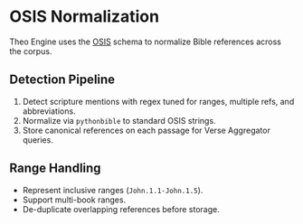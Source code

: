 # OSIS Normalization

Theo Engine uses the [OSIS](https://www.bibletechnologies.net/) schema to
normalize Bible references across the corpus.

## Detection Pipeline

1. Detect scripture mentions with regex tuned for ranges, multiple refs, and
   abbreviations.
2. Normalize via `pythonbible` to standard OSIS strings.
3. Store canonical references on each passage for Verse Aggregator queries.

## Range Handling

- Represent inclusive ranges (`John.1.1-John.1.5`).
- Support multi-book ranges.
- De-duplicate overlapping references before storage.
